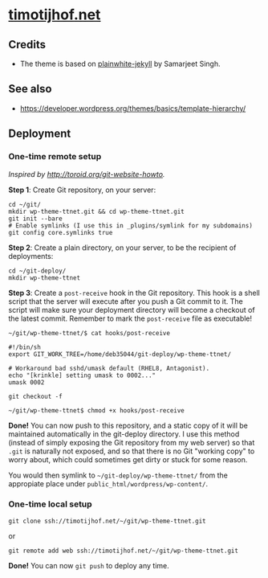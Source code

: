 # [timotijhof.net](https://timotijhof.net)

## Credits

* The theme is based on [plainwhite-jekyll](https://github.com/thelehhman/plainwhite-jekyll)
by Samarjeet Singh.

## See also

* https://developer.wordpress.org/themes/basics/template-hierarchy/

## Deployment

### One-time remote setup

_Inspired by <http://toroid.org/git-website-howto>._

**Step 1**: Create Git repository, on your server:

```
cd ~/git/
mkdir wp-theme-ttnet.git && cd wp-theme-ttnet.git
git init --bare
# Enable symlinks (I use this in _plugins/symlink for my subdomains)
git config core.symlinks true
```

**Step 2**: Create a plain directory, on your server, to be the recipient of deployments:

```
cd ~/git-deploy/
mkdir wp-theme-ttnet
```

**Step 3**: Create a `post-receive` hook in the Git repository. This hook is a shell script that the server will execute after you push a Git commit to it. The script will make sure your deployment directory will become a checkout of the latest commit. Remember to mark the `post-receive` file as executable!

```
~/git/wp-theme-ttnet/$ cat hooks/post-receive
```
```
#!/bin/sh
export GIT_WORK_TREE=/home/deb35044/git-deploy/wp-theme-ttnet/

# Workaround bad sshd/umask default (RHEL8, Antagonist).
echo "[krinkle] setting umask to 0002..."
umask 0002

git checkout -f
```
```
~/git/wp-theme-ttnet$ chmod +x hooks/post-receive
```

**Done!** You can now push to this repository, and a static copy of it will be maintained automatically in the git-deploy directory. I use this method (instead of simply exposing the Git repository from my web server) so that `.git` is naturally not exposed, and so that there is no Git "working copy" to worry about, which could sometimes get dirty or stuck for some reason.

You would then symlink to `~/git-deploy/wp-theme-ttnet/` from the appropiate place under `public_html/wordpress/wp-content/`.

### One-time local setup

```
git clone ssh://timotijhof.net/~/git/wp-theme-ttnet.git
```

or

```
git remote add web ssh://timotijhof.net/~/git/wp-theme-ttnet.git
```

**Done!** You can now `git push` to deploy any time.
